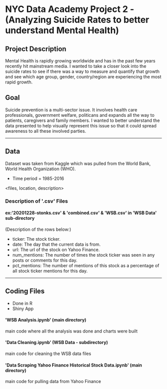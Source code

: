 # NYC Data Academy Project 2 - (Analyzing Suicide Rates to better understand Mental Health)

## Project Description
Mental Health is rapidly growing worldwide and has in the past few years recently hit mainstream media.  I wanted to take a closer look into the suicide rates to see if there was a way to measure and quantify that growth and see which age group, gender, country/region are experiencing the most rapid growth.

## Goal
Suicide prevention is a multi-sector issue.  It involves health care professionals, government welfare, politicans and expands all the way to patients, caregivers and family members.  I wanted to better understand the data presented to help visually represent this issue so that it could spread awareness to all these involved parties.

------------------------------------------------------------------------
## Data
Dataset was taken from Kaggle which was pulled from the World Bank, World Health Organization (WHO).
- Time period = 1985-2016

<files, location, description>

### Description of '.csv' Files

#### ex:'20201228-stonks.csv' & 'combined.csv' & 'WSB.csv' in 'WSB Data' sub-directory
(Description of the rows below:)

- ticker: The stock ticker.
- date: The day that the current data is from.
- url: The url of the stock on Yahoo Finance.
- num_mentions: The number of times the stock ticker was seen in any posts or comments for this day.
- pct_mentions: The number of mentions of this stock as a percentage of all stock ticker mentions for this day.

------------------------------------------------------------------------
## Coding Files
- Done in R
- Shiny App

#### 'WSB Analysis.ipynb' (main directory)
main code where all the analysis was done and charts were built
#### 'Data Cleaning.ipynb' (WSB Data - subdirectory)
main code for cleaning the WSB data files
#### 'Data Scraping Yahoo Finance Historical Stock Data.ipynb' (main directory)
main code for pulling data from Yahoo Finance
